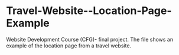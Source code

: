 # Travel-Website--Location-Page-Example
Website Development Course (CFG)- final project. The file shows an example of the location page from a travel website.
